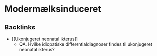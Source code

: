 # Modermælksinduceret

## Backlinks
* [[Ukonjugeret neonatal ikterus]]
	* QA. Hvilke idiopatiske differentialdiagnoser findes til ukonjugeret neonatal ikterus?

<!-- {BearID:30374266-94A5-4E66-A69C-42B2A425AAE1-13688-0000BCF883CEBF38} -->
